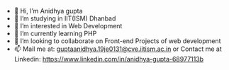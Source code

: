 - 👋 Hi, I’m Anidhya gupta
- 🏫 I’m studying in IIT(ISM) Dhanbad
- 👀 I’m interested in Web Development
- 🌱 I’m currently learning PHP
- 💞️ I’m looking to collaborate on Front-end Projects of web development 
- 📫 Mail me at: guptaanidhya.19je0131@cve.iitism.ac.in or Contact me at Linkedin: https://www.linkedin.com/in/anidhya-gupta-68977113b 

<!---
gtaanidhya/gtaanidhya is a ✨ special ✨ repository because its `README.md` (this file) appears on your GitHub profile.
You can click the Preview link to take a look at your changes.
--->

